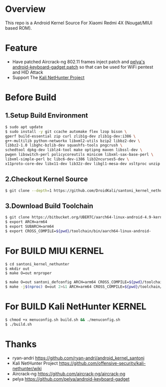 Overview
========

This repo is a Android Kernel Source For Xiaomi Redmi 4X (Nougat/MIUI based ROM).

Feature
=======

- Have patched Aircrack-ng 802.11 frames inject patch and [pelya's android-keyboard-gadget patch](https://github.com/pelya/android-keyboard-gadget) so that can be used for WiFi pentest and HID Attack
- Support The [Kali NetHunter Project](https://github.com/offensive-security/kali-nethunter/wiki)

Before Build
============

1.Setup Build Environment
-------------------------

```bash
$ sudo apt update
$ sudo install -y git ccache automake flex lzop bison \
gperf build-essential zip curl zlib1g-dev zlib1g-dev:i386 \
g++-multilib python-networkx libxml2-utils bzip2 libbz2-dev \
libbz2-1.0 libghc-bzlib-dev squashfs-tools pngcrush \
schedtool dpkg-dev liblz4-tool make optipng maven libssl-dev \
pwgen libswitch-perl policycoreutils minicom libxml-sax-base-perl \
libxml-simple-perl bc libc6-dev-i386 lib32ncurses5-dev \
x11proto-core-dev libx11-dev lib32z-dev libgl1-mesa-dev xsltproc unzip
```

2.Checkout Kernel Source
------------------------

```bash
$ git clone --depth=1 https://github.com/DroidKali/santoni_kernel_nethunter.git
```

3.Download Build Toolchain
--------------------------

```bash
$ git clone https://bitbucket.org/UBERTC/aarch64-linux-android-4.9-kernel.git toolchain
$ export ARCH=arm64
$ export SUBARCH=arm64
$ export CROSS_COMPILE=${pwd}/toolchain/bin/aarch64-linux-android-
```

For BUILD MIUI KERNEL
=====================

```bash
$ cd santoni_kernel_nethunter
$ mkdir out 
$ make O=out mrproper
```
```bash
$ make O=out santoni_defconfig ARCH=arm64 CROSS_COMPILE=${pwd}/toolchain/bin/aarch64-linux-android-
$ make -j$(nproc) O=out 2>&1 ARCH=arm64 CROSS_COMPILE=${pwd}/toolchain/bin/aarch64-linux-android-
```

For BUILD Kali NetHunter KERNEL
===============================

```bash
$ chmod +x menuconfig.sh build.sh && ./menuconfig.sh
$ ./build.sh
```

Thanks
======
- ryan-andri https://github.com/ryan-andri/android_kernel_santoni
- Kali NetHunter Project https://github.com/offensive-security/kali-nethunter/wiki
- Aircrack-ng https://github.com/aircrack-ng/aircrack-ng
- pelya https://github.com/pelya/android-keyboard-gadget

